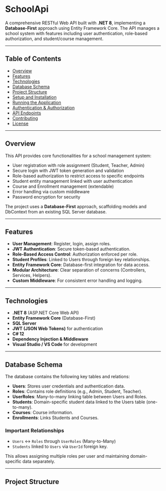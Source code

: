 # SchoolApi

A comprehensive RESTful Web API built with **.NET 8**, implementing a **Database-First** approach using Entity Framework Core. The API manages a school system with features including user authentication, role-based authorization, and student/course management.

---

## Table of Contents

- [Overview](#overview)  
- [Features](#features)  
- [Technologies](#technologies)  
- [Database Schema](#database-schema)  
- [Project Structure](#project-structure)  
- [Setup and Installation](#setup-and-installation)  
- [Running the Application](#running-the-application)  
- [Authentication & Authorization](#authentication--authorization)  
- [API Endpoints](#api-endpoints)  
- [Contributing](#contributing)  
- [License](#license)  

---

## Overview

This API provides core functionalities for a school management system:

- User registration with role assignment (Student, Teacher, Admin)  
- Secure login with JWT token generation and validation  
- Role-based authorization to restrict access to specific endpoints  
- Student entity management linked with user authentication  
- Course and Enrollment management (extendable)  
- Error handling via custom middleware  
- Password encryption for security  

The project uses a **Database-First** approach, scaffolding models and DbContext from an existing SQL Server database.

---

## Features

- **User Management**: Register, login, assign roles.  
- **JWT Authentication**: Secure token-based authentication.  
- **Role-Based Access Control**: Authorization enforced per role.  
- **Student Profiles**: Linked to Users through foreign key relationships.  
- **Entity Framework Core**: Database-first integration for data access.  
- **Modular Architecture**: Clear separation of concerns (Controllers, Services, Helpers).  
- **Custom Middleware**: For consistent error handling and logging.  

---

## Technologies

- **.NET 8** (ASP.NET Core Web API)  
- **Entity Framework Core** (Database-First)  
- **SQL Server**  
- **JWT (JSON Web Tokens)** for authentication  
- **C# 12**  
- **Dependency Injection & Middleware**  
- **Visual Studio / VS Code** for development  

---

## Database Schema

The database contains the following key tables and relations:

- **Users**: Stores user credentials and authentication data.  
- **Roles**: Contains role definitions (e.g., Admin, Student, Teacher).  
- **UserRoles**: Many-to-many linking table between Users and Roles.  
- **Students**: Domain-specific student data linked to the Users table (one-to-many).  
- **Courses**: Course information.  
- **Enrollments**: Links Students and Courses.  

### Important Relationships

- `Users` ↔ `Roles` through `UserRoles` (Many-to-Many)  
- `Students` linked to `Users` via `UserId` foreign key.  

This allows assigning multiple roles per user and maintaining domain-specific data separately.

---

## Project Structure

